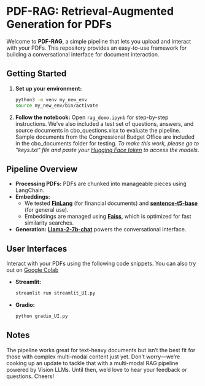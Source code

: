 # PDF-RAG: Retrieval-Augmented Generation for PDFs

Welcome to **PDF-RAG**, a simple pipeline that lets you upload and interact with your PDFs. This repository provides an easy-to-use framework for building a conversational interface for document interaction.

## Getting Started

1. **Set up your environment:**

   ```bash
   python3 -m venv my_new_env
   source my_new_env/bin/activate
   ```

2. **Follow the notebook:**
   Open `rag_demo.ipynb` for step-by-step instructions. We’ve also included a test set of questions, answers, and source documents in cbo_questions.xlsx to evaluate the pipeline. Sample documents from the Congressional Budget Office are included in the cbo_documents folder for testing. *To make this work, please go to "keys.txt" file and paste your [Hugging Face token](https://huggingface.co/docs/hub/en/security-tokens) to access the models*.  

## Pipeline Overview

- **Processing PDFs:** PDFs are chunked into manageable pieces using LangChain.
- **Embeddings:**
  - We tested **[FinLang](https://huggingface.co/FinLang/finance-embeddings-investopedia)** (for financial documents) and **[sentence-t5-base](https://huggingface.co/sentence-transformers/sentence-t5-base)** (for general use).
  - Embeddings are managed using [**Faiss**](https://github.com/facebookresearch/faiss), which is optimized for fast similarity searches.
- **Generation:** **[Llama-2-7b-chat](https://huggingface.co/meta-llama/Llama-2-7b-chat-hf)** powers the conversational interface.

## User Interfaces

Interact with your PDFs using the following code snippets. You can also try out on [Google Colab](https://colab.research.google.com/drive/1Nx5bLktqCXLg_wRYgz7_DlidxaF8Cmo9?usp=drive_link)

- **Streamlit:**
  ```bash
  streamlit run streamlit_UI.py
  ```
- **Gradio:**
  ```bash
  python gradio_UI.py
  ```

## Notes

The pipeline works great for text-heavy documents but isn’t the best fit for those with complex multi-modal content just yet. Don’t worry—we’re cooking up an update to tackle that with a multi-modal RAG pipeline powered by Vision LLMs. Until then, we’d love to hear your feedback or questions. Cheers!
